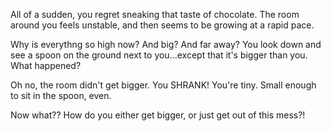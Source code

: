All of a sudden, you regret sneaking that taste of chocolate. The room around you feels unstable, and then seems to be growing at a rapid pace. 

Why is everythng so high now? And big? And far away? You look down and see a spoon on the ground next to you...except that it's bigger than you. What happened?

Oh no, the room didn't get bigger. You SHRANK! You're tiny. Small enough to sit in the spoon, even. 

Now what?? How do you either get bigger, or just get out of this mess?!